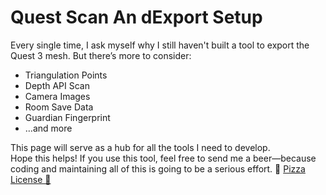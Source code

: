 # Quest Scan An dExport Setup  

Every single time, I ask myself why I still haven't built a tool to export the Quest 3 mesh. 
But there’s more to consider:  
- Triangulation Points  
- Depth API Scan  
- Camera Images  
- Room Save Data  
- Guardian Fingerprint  
- …and more  

This page will serve as a hub for all the tools I need to develop.  
Hope this helps! If you use this tool, feel free to send me a beer—because coding and maintaining all of this is going to be a serious effort. 🍻
[Pizza License 🍕](https://github.com/EloiStree/License)  
   
